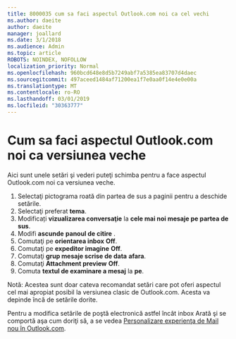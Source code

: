 ```yaml
---
title: 8000035 cum sa faci aspectul Outlook.com noi ca cel vechi
ms.author: daeite
author: daeite
manager: joallard
ms.date: 3/1/2018
ms.audience: Admin
ms.topic: article
ROBOTS: NOINDEX, NOFOLLOW
localization_priority: Normal
ms.openlocfilehash: 960bcd648e8d5b7249abf7a5385ea83707d4daec
ms.sourcegitcommit: 497aceed1484af71200ea1f7e0aa0f14e4e0e00a
ms.translationtype: MT
ms.contentlocale: ro-RO
ms.lasthandoff: 03/01/2019
ms.locfileid: "30363777"
---
```

# <a name="how-to-make-the-new-outlookcom-look-like-the-old-version"></a>Cum sa faci aspectul Outlook.com noi ca versiunea veche

Aici sunt unele setări şi vederi puteţi schimba pentru a face aspectul Outlook.com noi ca versiunea veche.

1. Selectaţi pictograma roată din partea de sus a paginii pentru a deschide setările.
2. Selectaţi preferat **tema**.
3. Modificați **vizualizarea conversaţie** la **cele mai noi mesaje pe partea de sus**.
4. Modifi **ascunde** **panoul de citire** .
5. Comutaţi pe **orientarea inbox** **Off**.
6. Comutaţi pe **expeditor imagine** **Off**. 
7. Comutaţi **grup mesaje scrise de data** **afara**. 
8. Comutaţi **Attachment preview** **Off**. 
9. Comuta **textul de examinare a mesaj** la **pe**.

Notă: Acestea sunt doar cateva recomandat setări care pot oferi aspectul cel mai apropiat posibil la versiunea clasic de Outlook.com. Acesta va depinde încă de setările dorite.

Pentru a modifica setările de poştă electronică astfel încât inbox Arată şi se comportă aşa cum doriţi să, a se vedea [Personalizare experienţa de Mail nou în Outlook.com](https://support.office.com/article/b41c2ecb-f23c-42b3-b7f8-659646d5e58c).